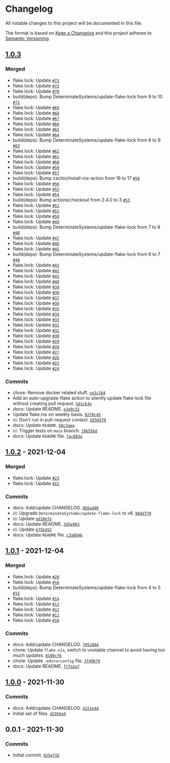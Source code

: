 # Changelog

All notable changes to this project will be documented in this file.

The format is based on [Keep a Changelog](https://keepachangelog.com/en/1.0.0/)
and this project adheres to [Semantic Versioning](https://semver.org/spec/v2.0.0.html).

## [1.0.3](https://github.com/loophp/flake-lock-update-workflow/compare/1.0.2...1.0.3)

### Merged

- flake.lock: Update [`#73`](https://github.com/loophp/flake-lock-update-workflow/pull/73)
- flake.lock: Update [`#72`](https://github.com/loophp/flake-lock-update-workflow/pull/72)
- flake.lock: Update [`#70`](https://github.com/loophp/flake-lock-update-workflow/pull/70)
- build(deps): Bump DeterminateSystems/update-flake-lock from 9 to 10 [`#71`](https://github.com/loophp/flake-lock-update-workflow/pull/71)
- flake.lock: Update [`#69`](https://github.com/loophp/flake-lock-update-workflow/pull/69)
- flake.lock: Update [`#68`](https://github.com/loophp/flake-lock-update-workflow/pull/68)
- flake.lock: Update [`#67`](https://github.com/loophp/flake-lock-update-workflow/pull/67)
- flake.lock: Update [`#66`](https://github.com/loophp/flake-lock-update-workflow/pull/66)
- flake.lock: Update [`#65`](https://github.com/loophp/flake-lock-update-workflow/pull/65)
- flake.lock: Update [`#64`](https://github.com/loophp/flake-lock-update-workflow/pull/64)
- build(deps): Bump DeterminateSystems/update-flake-lock from 8 to 9 [`#63`](https://github.com/loophp/flake-lock-update-workflow/pull/63)
- flake.lock: Update [`#62`](https://github.com/loophp/flake-lock-update-workflow/pull/62)
- flake.lock: Update [`#61`](https://github.com/loophp/flake-lock-update-workflow/pull/61)
- flake.lock: Update [`#60`](https://github.com/loophp/flake-lock-update-workflow/pull/60)
- flake.lock: Update [`#59`](https://github.com/loophp/flake-lock-update-workflow/pull/59)
- flake.lock: Update [`#57`](https://github.com/loophp/flake-lock-update-workflow/pull/57)
- build(deps): Bump cachix/install-nix-action from 16 to 17 [`#58`](https://github.com/loophp/flake-lock-update-workflow/pull/58)
- flake.lock: Update [`#56`](https://github.com/loophp/flake-lock-update-workflow/pull/56)
- flake.lock: Update [`#55`](https://github.com/loophp/flake-lock-update-workflow/pull/55)
- flake.lock: Update [`#54`](https://github.com/loophp/flake-lock-update-workflow/pull/54)
- build(deps): Bump actions/checkout from 2.4.0 to 3 [`#53`](https://github.com/loophp/flake-lock-update-workflow/pull/53)
- flake.lock: Update [`#52`](https://github.com/loophp/flake-lock-update-workflow/pull/52)
- flake.lock: Update [`#51`](https://github.com/loophp/flake-lock-update-workflow/pull/51)
- flake.lock: Update [`#50`](https://github.com/loophp/flake-lock-update-workflow/pull/50)
- flake.lock: Update [`#49`](https://github.com/loophp/flake-lock-update-workflow/pull/49)
- build(deps): Bump DeterminateSystems/update-flake-lock from 7 to 8 [`#48`](https://github.com/loophp/flake-lock-update-workflow/pull/48)
- flake.lock: Update [`#47`](https://github.com/loophp/flake-lock-update-workflow/pull/47)
- flake.lock: Update [`#46`](https://github.com/loophp/flake-lock-update-workflow/pull/46)
- flake.lock: Update [`#45`](https://github.com/loophp/flake-lock-update-workflow/pull/45)
- build(deps): Bump DeterminateSystems/update-flake-lock from 6 to 7 [`#44`](https://github.com/loophp/flake-lock-update-workflow/pull/44)
- flake.lock: Update [`#43`](https://github.com/loophp/flake-lock-update-workflow/pull/43)
- flake.lock: Update [`#42`](https://github.com/loophp/flake-lock-update-workflow/pull/42)
- flake.lock: Update [`#41`](https://github.com/loophp/flake-lock-update-workflow/pull/41)
- flake.lock: Update [`#40`](https://github.com/loophp/flake-lock-update-workflow/pull/40)
- flake.lock: Update [`#39`](https://github.com/loophp/flake-lock-update-workflow/pull/39)
- flake.lock: Update [`#38`](https://github.com/loophp/flake-lock-update-workflow/pull/38)
- flake.lock: Update [`#37`](https://github.com/loophp/flake-lock-update-workflow/pull/37)
- flake.lock: Update [`#36`](https://github.com/loophp/flake-lock-update-workflow/pull/36)
- flake.lock: Update [`#35`](https://github.com/loophp/flake-lock-update-workflow/pull/35)
- flake.lock: Update [`#34`](https://github.com/loophp/flake-lock-update-workflow/pull/34)
- flake.lock: Update [`#33`](https://github.com/loophp/flake-lock-update-workflow/pull/33)
- flake.lock: Update [`#32`](https://github.com/loophp/flake-lock-update-workflow/pull/32)
- flake.lock: Update [`#31`](https://github.com/loophp/flake-lock-update-workflow/pull/31)
- flake.lock: Update [`#30`](https://github.com/loophp/flake-lock-update-workflow/pull/30)
- flake.lock: Update [`#29`](https://github.com/loophp/flake-lock-update-workflow/pull/29)
- flake.lock: Update [`#28`](https://github.com/loophp/flake-lock-update-workflow/pull/28)
- flake.lock: Update [`#27`](https://github.com/loophp/flake-lock-update-workflow/pull/27)
- flake.lock: Update [`#26`](https://github.com/loophp/flake-lock-update-workflow/pull/26)
- flake.lock: Update [`#25`](https://github.com/loophp/flake-lock-update-workflow/pull/25)
- flake.lock: Update [`#24`](https://github.com/loophp/flake-lock-update-workflow/pull/24)

### Commits

- chore: Remove docker related stuff. [`ce3c104`](https://github.com/loophp/flake-lock-update-workflow/commit/ce3c104f8408476ec1933a8689a87c03e355c7d7)
- Add an auto-upgrade-flake action to silently update flake lock file without creating pull request. [`5d1cb3e`](https://github.com/loophp/flake-lock-update-workflow/commit/5d1cb3ea33440a9118fa15e1a8b01f02e656140f)
- docs: Update README. [`e3e9c32`](https://github.com/loophp/flake-lock-update-workflow/commit/e3e9c3214b90d37c87271487caa1b1fcfd4e9597)
- Update flake.nix on weekly basis. [`0270c45`](https://github.com/loophp/flake-lock-update-workflow/commit/0270c45202a3ae8e39e6c0eedae25c942f272a74)
- ci: Don't run in pull-request context. [`b5505f9`](https://github.com/loophp/flake-lock-update-workflow/commit/b5505f9f19c142a2d131a941831a61206d26c496)
- docs: Update `README`. [`b0c3aee`](https://github.com/loophp/flake-lock-update-workflow/commit/b0c3aee015956ac953c803113f8312117d412947)
- ci: Trigger tests on `main` branch. [`19b55bd`](https://github.com/loophp/flake-lock-update-workflow/commit/19b55bdbf21c639ab95ca8395288bb695555bd60)
- docs: Update `README` file. [`7ac883a`](https://github.com/loophp/flake-lock-update-workflow/commit/7ac883a707218cbaba82720d665a3b34ec0ebda7)

## [1.0.2](https://github.com/loophp/flake-lock-update-workflow/compare/1.0.1...1.0.2) - 2021-12-04

### Merged

- flake.lock: Update [`#23`](https://github.com/loophp/flake-lock-update-workflow/pull/23)
- flake.lock: Update [`#22`](https://github.com/loophp/flake-lock-update-workflow/pull/22)

### Commits

- docs: Add/update CHANGELOG. [`8b6a409`](https://github.com/loophp/flake-lock-update-workflow/commit/8b6a4091c86ab60bdb6c0b122b636d0d411ee5de)
- ci: Upgrade `DeterminateSystems/update-flake-lock` to v6. [`984d770`](https://github.com/loophp/flake-lock-update-workflow/commit/984d770e3e64bdf62c0591dc18e161fe233fc611)
- ci: Update [`ed10efe`](https://github.com/loophp/flake-lock-update-workflow/commit/ed10efe5a46705adf94c77a958b5e8c0dcd11566)
- docs: Update README. [`3d5e963`](https://github.com/loophp/flake-lock-update-workflow/commit/3d5e9637c5a17d89a09d8a79d84d78c9c6ac11b6)
- ci: Update [`b75b452`](https://github.com/loophp/flake-lock-update-workflow/commit/b75b4525d01d91d11223344366ef3bd4d81ffce8)
- docs: Update `README` file. [`c3a8846`](https://github.com/loophp/flake-lock-update-workflow/commit/c3a884652f1d96af9b022d40f60d6374d83dcdc0)

## [1.0.1](https://github.com/loophp/flake-lock-update-workflow/compare/1.0.0...1.0.1) - 2021-12-04

### Merged

- flake.lock: Update [`#20`](https://github.com/loophp/flake-lock-update-workflow/pull/20)
- flake.lock: Update [`#16`](https://github.com/loophp/flake-lock-update-workflow/pull/16)
- build(deps): Bump DeterminateSystems/update-flake-lock from 4 to 5 [`#15`](https://github.com/loophp/flake-lock-update-workflow/pull/15)
- flake.lock: Update [`#14`](https://github.com/loophp/flake-lock-update-workflow/pull/14)
- flake.lock: Update [`#13`](https://github.com/loophp/flake-lock-update-workflow/pull/13)
- flake.lock: Update [`#12`](https://github.com/loophp/flake-lock-update-workflow/pull/12)
- flake.lock: Update [`#11`](https://github.com/loophp/flake-lock-update-workflow/pull/11)
- flake.lock: Update [`#10`](https://github.com/loophp/flake-lock-update-workflow/pull/10)

### Commits

- docs: Add/update CHANGELOG. [`795280d`](https://github.com/loophp/flake-lock-update-workflow/commit/795280da6c22de0533e99588d79eb68713d42362)
- chore: Update `flake.nix`, switch to unstable channel to avoid having too much updates. [`8180cf6`](https://github.com/loophp/flake-lock-update-workflow/commit/8180cf6df708c8503b05370f99b46471d3056c60)
- chore: Update `.editorconfig` file. [`3f49679`](https://github.com/loophp/flake-lock-update-workflow/commit/3f49679df6ffb0287ffda86e676c8cb406fb39ae)
- docs: Update README. [`f77a2e7`](https://github.com/loophp/flake-lock-update-workflow/commit/f77a2e7204ecfb69a602103567b50e823d284cf7)

## [1.0.0](https://github.com/loophp/flake-lock-update-workflow/compare/0.0.1...1.0.0) - 2021-11-30

### Commits

- docs: Add/update CHANGELOG. [`d151e4d`](https://github.com/loophp/flake-lock-update-workflow/commit/d151e4d7f1544f514de9f74771549fe06fc6891f)
- Initial set of files. [`d2958a9`](https://github.com/loophp/flake-lock-update-workflow/commit/d2958a9d29900bd76589d5a9460023326c25da0d)

## 0.0.1 - 2021-11-30

### Commits

- Initial commit. [`825e71b`](https://github.com/loophp/flake-lock-update-workflow/commit/825e71bb6b6b42aabd0f8a0b7dd53d071e470850)

